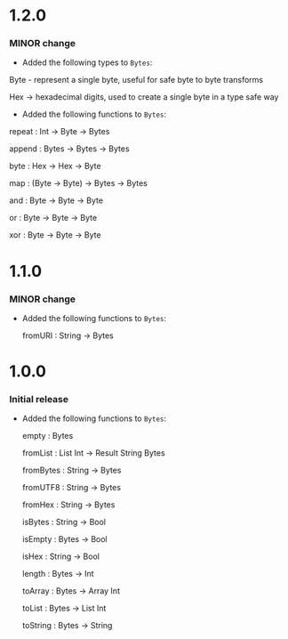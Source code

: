 # 1.2.0

### MINOR change

  * Added the following types to `Bytes`:

  Byte - represent a single byte, useful for safe byte to byte transforms

  Hex -> hexadecimal digits, used to create a single byte in a type safe way

  * Added the following functions to `Bytes`:

  repeat : Int -> Byte -> Bytes

  append : Bytes -> Bytes -> Bytes

  byte : Hex -> Hex -> Byte

  map : (Byte -> Byte) -> Bytes -> Bytes

  and : Byte -> Byte -> Byte

  or : Byte -> Byte -> Byte

  xor : Byte -> Byte -> Byte

# 1.1.0

### MINOR change

  * Added the following functions to `Bytes`:

	fromURI : String -> Bytes

# 1.0.0

### Initial release

  * Added the following functions to `Bytes`:

	empty : Bytes

	fromList : List Int -> Result String Bytes

	fromBytes : String -> Bytes

	fromUTF8 : String -> Bytes

	fromHex : String -> Bytes

	isBytes : String -> Bool

	isEmpty : Bytes -> Bool

	isHex : String -> Bool

	length : Bytes -> Int

	toArray : Bytes -> Array Int

	toList : Bytes -> List Int

	toString : Bytes -> String
